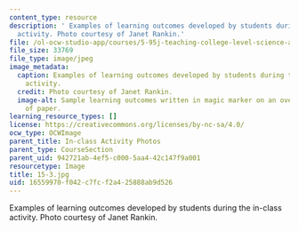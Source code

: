 ```yaml
---
content_type: resource
description: ' Examples of learning outcomes developed by students during the in-class
  activity. Photo courtesy of Janet Rankin.'
file: /ol-ocw-studio-app/courses/5-95j-teaching-college-level-science-and-engineering-fall-2015/16559970f042c7fcf2a425888ab9d526_15-3.jpg
file_size: 33769
file_type: image/jpeg
image_metadata:
  caption: Examples of learning outcomes developed by students during the in-class
    activity.
  credit: Photo courtesy of Janet Rankin.
  image-alt: Sample learning outcomes written in magic marker on an oversized sheet
    of paper.
learning_resource_types: []
license: https://creativecommons.org/licenses/by-nc-sa/4.0/
ocw_type: OCWImage
parent_title: In-class Activity Photos
parent_type: CourseSection
parent_uid: 942721ab-4ef5-c000-5aa4-42c147f9a001
resourcetype: Image
title: 15-3.jpg
uid: 16559970-f042-c7fc-f2a4-25888ab9d526
---
```

 Examples of learning outcomes developed by students during the in-class activity. Photo courtesy of Janet Rankin.